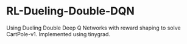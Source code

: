 # RL-Dueling-Double-DQN
Using Dueling Double Deep Q Networks with reward shaping to solve CartPole-v1. Implemented using tinygrad.
